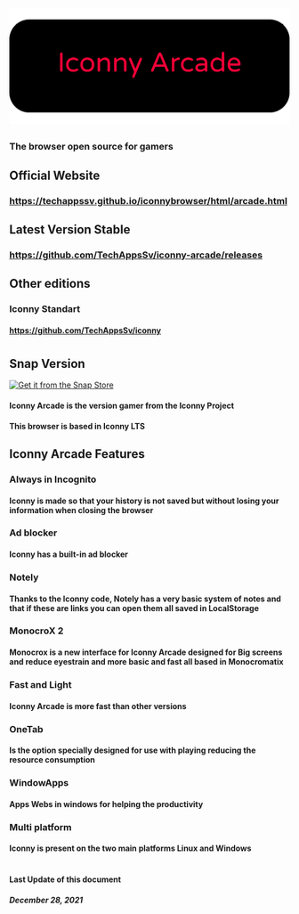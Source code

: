 # ![Esta es una imagen de ejemplo](iconny_banner.png)

### The browser open source for gamers

## Official Website
### https://techappssv.github.io/iconnybrowser/html/arcade.html
## Latest Version Stable
### https://github.com/TechAppsSv/iconny-arcade/releases
## Other editions
### Iconny Standart
#### https://github.com/TechAppsSv/iconny
#
## Snap Version
[![Get it from the Snap Store](https://snapcraft.io/static/images/badges/en/snap-store-black.svg)](https://snapcraft.io/iconny-arcade)

#### Iconny Arcade is the version gamer from the Iconny Project 
#### This browser is based in Iconny LTS

## Iconny Arcade Features
### Always in Incognito
#### Iconny is made so that your history is not saved but without losing your information when closing the browser
### Ad blocker
#### Iconny has a built-in ad blocker
### Notely
#### Thanks to the Iconny code, Notely has a very basic system of notes and that if these are links you can open them all saved in LocalStorage

### MonocroX 2
#### Monocrox is a new interface for Iconny Arcade designed for Big screens and reduce eyestrain and more basic and fast all based in Monocromatix


### Fast and Light
#### Iconny Arcade is more fast than other versions

### OneTab
#### Is the option specially designed for use with playing reducing the resource consumption

### WindowApps
#### Apps Webs in windows for helping the productivity

### Multi platform
#### Iconny is present on the two main platforms Linux and Windows



#
#### Last Update of this document
##### December 28, 2021


